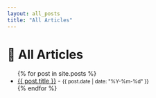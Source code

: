 ```yaml
---
layout: all_posts
title: "All Articles"
---
```


# 📝 All Articles

<ul>
  {% for post in site.posts %}
    <li>
      <a href="{{ post.url | relative_url }}">{{ post.title }}</a> - <small>{{ post.date | date: "%Y-%m-%d" }}</small>
    </li>
  {% endfor %}
</ul>
